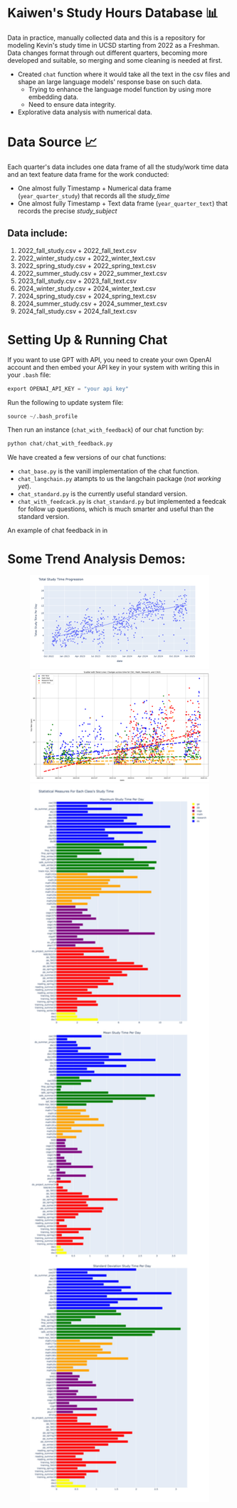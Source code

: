 # Kaiwen's Study Hours Database 📊
Data in practice, manually collected data and this is a repository for modeling Kevin's study time in UCSD starting from 2022 as a Freshman. Data changes format through out different quarters, becoming more developed and suitable, so merging and some cleaning is needed at first.

- Created `chat` function where it would take all the text in the csv files and shape an large language models' response base on such data.
    - Trying to enhance the language model function by using more embedding data.
    - Need to ensure data integrity.
- Explorative data analysis with numerical data.

# Data Source 📈
Each quarter's data includes one data frame of all the study/work time data and an text feature data frame for the work conducted:
- One almost fully Timestamp + Numerical data frame (`year_quarter_study`) that records all the *study_time*
- One almost fully Timestamp + Text data frame (`year_quarter_text`) that records the precise *study_subject*

 ## Data include:
 1. 2022_fall_study.csv + 2022_fall_text.csv
 2. 2022_winter_study.csv + 2022_winter_text.csv
 3. 2022_spring_study.csv + 2022_spring_text.csv
 4. 2022_summer_study.csv + 2022_summer_text.csv
 5. 2023_fall_study.csv + 2023_fall_text.csv
 6. 2024_winter_study.csv + 2024_winter_text.csv
 7. 2024_spring_study.csv + 2024_spring_text.csv
 8. 2024_summer_study.csv + 2024_summer_text.csv
 9. 2024_fall_study.csv + 2024_fall_text.csv

# Setting Up & Running Chat
If you want to use GPT with API, you need to create your own OpenAI account and then embed your API key in your system with writing this in your `.bash` file:

```python
export OPENAI_API_KEY = "your api key"
```

Run the following to update system file:

```python
source ~/.bash_profile
```

Then run an instance (`chat_with_feedback`) of our chat function by:

```python
python chat/chat_with_feedback.py
```

We have created a few versions of our chat functions:
- `chat_base.py` is the vanill implementation of the chat function.
- `chat_langchain.py` atampts to us  the langchain package (*not working yet*).
- `chat_standard.py` is the currently useful standard version.
- `chat_with_feedcack.py` is `chat_standard.py` but implemented a feedcak for follow up questions, which is much smarter and useful than the standard version.

An example of chat feedback in in

# Some Trend Analysis Demos:

<div style="text-align: center;">
    <img src="demos/fall24/trend_all.png" style="width:80%; height:auto;">
</div>

<div style="text-align: center;">
    <img src="demos/fall24/trend_cat.png" style="width:80%; height:auto;">
</div>

<div style="text-align: center;">
    <img src="demos/fall24/all_cat.png" style="width:80%; height:auto;">
</div>
